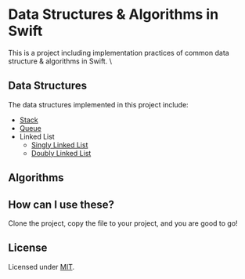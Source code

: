 # Data Structures & Algorithms in Swift

This is a project including implementation practices of common data structure & algorithms in Swift. \

## Data Structures

The data structures implemented in this project include:

- [Stack](https://github.com/loyihsu/data-structures-and-algorithms-in-swift/tree/master/Data%20Structures/Stack)
- [Queue](https://github.com/loyihsu/data-structures-and-algorithms-in-swift/tree/master/Data%20Structures/Queue)
- Linked List
  - [Singly Linked List](https://github.com/loyihsu/data-structures-and-algorithms-in-swift/tree/master/Data%20Structures/Linked%20List/Singly%20Linked%20List)
  - [Doubly Linked List](https://github.com/loyihsu/data-structures-and-algorithms-in-swift/tree/master/Data%20Structures/Linked%20List/Doubly%20Linked%20List)

## Algorithms

## How can I use these?

Clone the project, copy the file to your project, and you are good to go!

## License
Licensed under [MIT](https://github.com/loyihsu/data-structures-and-algorithms-in-swift/blob/master/LICENSE.md).
